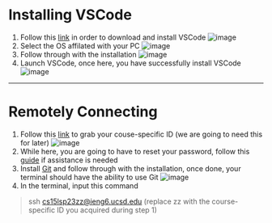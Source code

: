 # **Installing VSCode** 
1. Follow this [link](https://code.visualstudio.com/) in order to download and install VSCode 
![image](https://user-images.githubusercontent.com/127058698/230822340-064d2684-98c2-4f85-8a70-63ea5fdf86f8.png)
2. Select the OS affilated with your PC
![image](https://user-images.githubusercontent.com/127058698/230822141-fff239fb-bbcc-4e6e-a8b4-5aa5844db8f6.png)
3. Follow through with the installation 
![image](https://user-images.githubusercontent.com/127058698/230822608-128bf123-afc8-427e-810e-d2199d110a0d.png)
4. Launch VSCode, once here, you have successfully install VSCode  
![image](https://user-images.githubusercontent.com/127058698/230822701-1bda1b3b-4b0f-4cc5-8cb5-4ad369369d50.png)
--- 
# **Remotely Connecting**
1. Follow this [link](https://sdacs.ucsd.edu/~icc/index.php) to grab your couse-specific ID (we are going to need this for later) 
![image](https://user-images.githubusercontent.com/127058698/230832323-60a714cd-968c-4707-8354-08e4eaef111b.png)
2. While here, you are going to have to reset your password, follow this [guide](https://drive.google.com/file/d/17IDZn8Qq7Q0RkYMxdiIR0o6HJ3B5YqSW/view) if assistance is needed
3. Install [Git](https://gitforwindows.org/) and follow through with the installation, once done, your terminal should have the ability to use Git
![image](https://user-images.githubusercontent.com/127058698/230832688-3ec0acf5-ef28-45f6-9e2a-1abea9089655.png)
4. In the terminal, input this command 
> ssh cs15lsp23zz@ieng6.ucsd.edu (replace zz with the course-specific ID you acquired during step 1)

